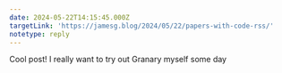 ```yaml
---
date: 2024-05-22T14:15:45.000Z
targetLink: 'https://jamesg.blog/2024/05/22/papers-with-code-rss/'
notetype: reply
---
```


Cool post! I really want to try out Granary myself some day

